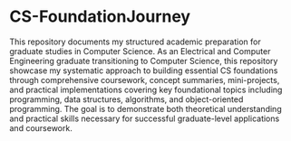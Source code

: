 # CS-FoundationJourney
This repository documents my structured academic preparation for graduate studies in Computer Science. As an Electrical and Computer Engineering graduate transitioning to Computer Science, this repository showcase my systematic approach to building essential CS foundations through comprehensive coursework, concept summaries, mini-projects, and practical implementations covering key foundational topics including programming, data structures, algorithms, and object-oriented programming. The goal is to demonstrate both theoretical understanding and practical skills necessary for successful graduate-level applications and coursework.
